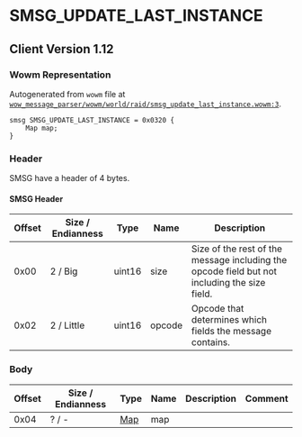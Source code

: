 # SMSG_UPDATE_LAST_INSTANCE

## Client Version 1.12

### Wowm Representation

Autogenerated from `wowm` file at [`wow_message_parser/wowm/world/raid/smsg_update_last_instance.wowm:3`](https://github.com/gtker/wow_messages/tree/main/wow_message_parser/wowm/world/raid/smsg_update_last_instance.wowm#L3).
```rust,ignore
smsg SMSG_UPDATE_LAST_INSTANCE = 0x0320 {
    Map map;
}
```
### Header

SMSG have a header of 4 bytes.

#### SMSG Header

| Offset | Size / Endianness | Type   | Name   | Description |
| ------ | ----------------- | ------ | ------ | ----------- |
| 0x00   | 2 / Big           | uint16 | size   | Size of the rest of the message including the opcode field but not including the size field.|
| 0x02   | 2 / Little        | uint16 | opcode | Opcode that determines which fields the message contains.|

### Body

| Offset | Size / Endianness | Type | Name | Description | Comment |
| ------ | ----------------- | ---- | ---- | ----------- | ------- |
| 0x04 | ? / - | [Map](map.md) | map |  |  |

